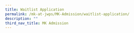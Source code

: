 ```yaml
---
title: Waitlist Application
permalink: /mk-at-jwps/MK-Admission/waitlist-application/
description: ""
third_nav_title: MK Admission
---
```

